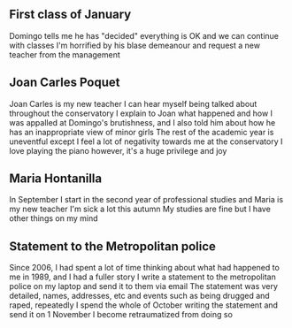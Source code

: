 ## First class of January

Domingo tells me he has "decided" everything is OK and we can continue with classes
I'm horrified by his blase demeanour and request a new teacher from the management

## Joan Carles Poquet

Joan Carles is my new teacher
I can hear myself being talked about throughout the conservatory
I explain to Joan what happened and how I was appalled at Domingo's brutishness, and I also told him about how he has an inappropriate view of minor girls
The rest of the academic year is uneventful except I feel a lot of negativity towards me at the conservatory
I love playing the piano however, it's a huge privilege and joy

## Maria Hontanilla

In September I start in the second year of professional studies and Maria is my new teacher
I'm sick a lot this autumn
My studies are fine but I have other things on my mind

## Statement to the Metropolitan police

Since 2006, I had spent a lot of time thinking about what had happened to me in 1989, and I had a fuller story
I write a statement to the metropolitan police on my laptop and send it to them via email
The statement was very detailed, names, addresses, etc and events such as being drugged and raped, repeatedly
I spend the whole of October writing the statement and send it on 1 November
I become retraumatized from doing so
